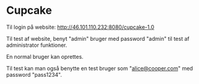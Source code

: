 # Cupcake

Til login på website: http://46.101.110.232:8080/cupcake-1.0

Til test af website, benyt "admin" bruger med password "admin" til test af administrator funktioner.

En normal bruger kan oprettes.

Til test kan man også benytte en test bruger som "alice@cooper.com" med password "pass1234".
